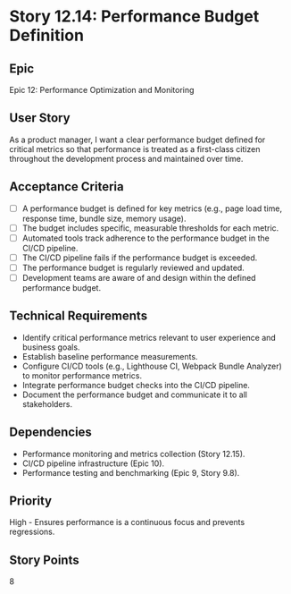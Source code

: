 # Story 12.14: Performance Budget Definition

## Epic

Epic 12: Performance Optimization and Monitoring

## User Story

As a product manager, I want a clear performance budget defined for critical metrics so that performance is treated as a first-class citizen throughout the development process and maintained over time.

## Acceptance Criteria

- [ ] A performance budget is defined for key metrics (e.g., page load time, response time, bundle size, memory usage).
- [ ] The budget includes specific, measurable thresholds for each metric.
- [ ] Automated tools track adherence to the performance budget in the CI/CD pipeline.
- [ ] The CI/CD pipeline fails if the performance budget is exceeded.
- [ ] The performance budget is regularly reviewed and updated.
- [ ] Development teams are aware of and design within the defined performance budget.

## Technical Requirements

- Identify critical performance metrics relevant to user experience and business goals.
- Establish baseline performance measurements.
- Configure CI/CD tools (e.g., Lighthouse CI, Webpack Bundle Analyzer) to monitor performance metrics.
- Integrate performance budget checks into the CI/CD pipeline.
- Document the performance budget and communicate it to all stakeholders.

## Dependencies

- Performance monitoring and metrics collection (Story 12.15).
- CI/CD pipeline infrastructure (Epic 10).
- Performance testing and benchmarking (Epic 9, Story 9.8).

## Priority

High - Ensures performance is a continuous focus and prevents regressions.

## Story Points

8
